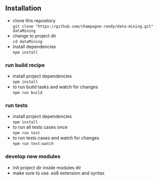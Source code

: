 ## Installation

* clone this repository <br>
```git clone "https://github.com/champagne-randy/data-mining.git" dataMining```
* change to project dir <br>
```cd dataMining```
* install dependencies <br>
```npm install```





### run build recipe

* install project dependencies <br>
```npm install```
* to run build tasks and watch for changes <br>
```npm run build```





### run tests

* install project dependencies <br>
```npm install```
* to run all tests cases once <br>
```npm run test```
* to run tests cases and watch for changes <br>
```npm run test:watch```





### develop new modules

* init project dir inside modules dir
* make sure to use .es6 extension and syntax








